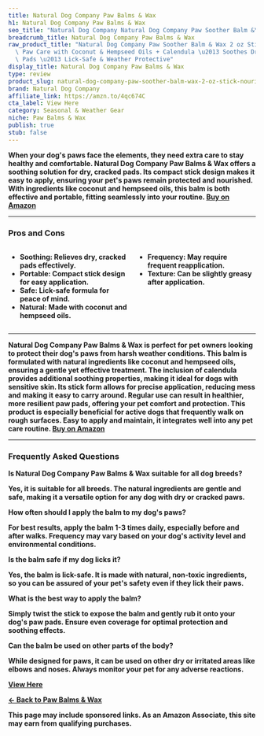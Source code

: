 ```yaml
---
title: Natural Dog Company Paw Balms & Wax
h1: Natural Dog Company Paw Balms & Wax
seo_title: "Natural Dog Company Natural Dog Company Paw Soother Balm &\u2026"
breadcrumb_title: Natural Dog Company Paw Balms & Wax
raw_product_title: "Natural Dog Company Paw Soother Balm & Wax 2 oz Stick \u2013 Nourishing\
  \ Paw Care with Coconut & Hempseed Oils + Calendula \u2013 Soothes Dry, Cracked\
  \ Pads \u2013 Lick-Safe & Weather Protective"
display_title: Natural Dog Company Paw Balms & Wax
type: review
product_slug: natural-dog-company-paw-soother-balm-wax-2-oz-stick-nourishing-paw-care-28c87cac
brand: Natural Dog Company
affiliate_link: https://amzn.to/4qc674C
cta_label: View Here
category: Seasonal & Weather Gear
niche: Paw Balms & Wax
publish: true
stub: false
---
```


<div id="intro" class="full-width">
  <p><strong>When your dog's paws face the elements, they need extra care to stay healthy and comfortable. Natural Dog Company Paw Balms & Wax offers a soothing solution for dry, cracked pads. Its compact stick design makes it easy to apply, ensuring your pet's paws remain protected and nourished. With ingredients like coconut and hempseed oils, this balm is both effective and portable, fitting seamlessly into your routine. <a href="https://amzn.to/4qc674C" rel="nofollow sponsored noopener" target="_blank"><strong>Buy on Amazon</strong></a></p>
</div>

<hr />
<h3 id="pros-cons">Pros and Cons</h3>
<div class="pc-grid" style="display:grid;grid-template-columns:1fr 1fr;gap:16px;">
  <ul>
    <li><strong>Soothing:</strong> Relieves dry, cracked pads effectively.</li>
    <li><strong>Portable:</strong> Compact stick design for easy application.</li>
    <li><strong>Safe:</strong> Lick-safe formula for peace of mind.</li>
    <li><strong>Natural:</strong> Made with coconut and hempseed oils.</li>
  </ul>
  <ul>
    <li><strong>Frequency:</strong> May require frequent reapplication.</li>
    <li><strong>Texture:</strong> Can be slightly greasy after application.</li>
  </ul>
</div>
<hr />

<div class="full-width">
  <p>Natural Dog Company Paw Balms & Wax is perfect for pet owners looking to protect their dog's paws from harsh weather conditions. This balm is formulated with natural ingredients like coconut and hempseed oils, ensuring a gentle yet effective treatment. The inclusion of calendula provides additional soothing properties, making it ideal for dogs with sensitive skin. Its stick form allows for precise application, reducing mess and making it easy to carry around. Regular use can result in healthier, more resilient paw pads, offering your pet comfort and protection. This product is especially beneficial for active dogs that frequently walk on rough surfaces. Easy to apply and maintain, it integrates well into any pet care routine. <a href="https://amzn.to/4qc674C" rel="nofollow sponsored noopener" target="_blank"><strong>Buy on Amazon</strong></a></p>
</div>

<hr />
<h3 id="faqs">Frequently Asked Questions</h3>

<p><strong>Is Natural Dog Company Paw Balms & Wax suitable for all dog breeds?</strong></p>
<p>Yes, it is suitable for all breeds. The natural ingredients are gentle and safe, making it a versatile option for any dog with dry or cracked paws.</p>

<p><strong>How often should I apply the balm to my dog's paws?</strong></p>
<p>For best results, apply the balm 1-3 times daily, especially before and after walks. Frequency may vary based on your dog's activity level and environmental conditions.</p>

<p><strong>Is the balm safe if my dog licks it?</strong></p>
<p>Yes, the balm is lick-safe. It is made with natural, non-toxic ingredients, so you can be assured of your pet's safety even if they lick their paws.</p>

<p><strong>What is the best way to apply the balm?</strong></p>
<p>Simply twist the stick to expose the balm and gently rub it onto your dog's paw pads. Ensure even coverage for optimal protection and soothing effects.</p>

<p><strong>Can the balm be used on other parts of the body?</strong></p>
<p>While designed for paws, it can be used on other dry or irritated areas like elbows and noses. Always monitor your pet for any adverse reactions.</p>
<p><a class="btn" href="https://amzn.to/4qc674C" target="_blank" rel="nofollow sponsored noopener">View Here</a></p>
<p><a href="/roundups/seasonal-weather-gear/paw-balms-wax/">← Back to Paw Balms & Wax</a></p>
<aside class="disclosure">This page may include sponsored links. As an Amazon Associate, this site may earn from qualifying purchases.</aside>
